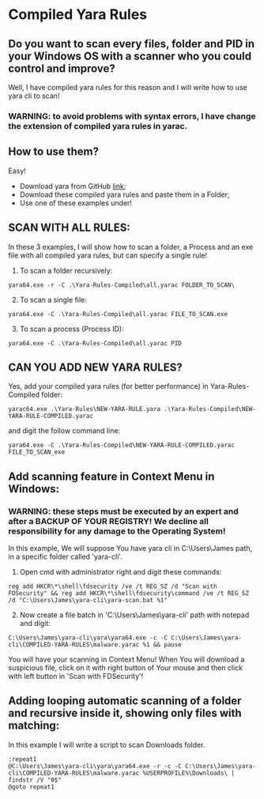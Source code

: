 # Compiled Yara Rules

## Do you want to scan every files, folder and PID in your Windows OS with a scanner who you could control and improve?

Well, I have compiled yara rules for this reason and I will write how to use yara cli to scan!

### WARNING: to avoid problems with syntax errors, I have change the extension of compiled yara rules in yarac.

## How to use them?

Easy!
- Download yara from GitHub <a href="https://github.com/VirusTotal/yara/releases">link</a>;
- Download these compiled yara rules and paste them in a Folder;
- Use one of these examples under!

## SCAN WITH ALL RULES:
In these 3 examples, I will show how to scan a folder, a Process and an exe file with all compiled yara rules, but can specify a single rule!

1. To scan a folder recursively:
```
yara64.exe -r -C .\Yara-Rules-Compiled\all.yarac FOLDER_TO_SCAN\
```

2. To scan a single file:
```
yara64.exe -C .\Yara-Rules-Compiled\all.yarac FILE_TO_SCAN.exe
```

3. To scan a process (Process ID):
```
yara64.exe -C .\Yara-Rules-Compiled\all.yarac PID
```
## CAN YOU ADD NEW YARA RULES?

Yes, add your compiled yara rules (for better performance) in Yara-Rules-Compiled folder:

```
yarac64.exe .\Yara-Rules\NEW-YARA-RULE.yara .\Yara-Rules-Compiled\NEW-YARA-RULE-COMPILED.yarac
```

and digit the follow command line:

```
yara64.exe -C .\Yara-Rules-Compiled\NEW-YARA-RULE-COMPILED.yarac FILE_TO_SCAN_exe
```

## Add scanning feature in Context Menu in Windows:

### WARNING: these steps must be executed by an expert and after a BACKUP OF YOUR REGISTRY! We decline all responsibility for any damage to the Operating System!

In this example, We will suppose You have yara cli in C:\Users\James path, in a specific folder called 'yara-cli'.

1. Open cmd with administrator right and digit these commands:

```
reg add HKCR\*\shell\fdsecurity /ve /t REG_SZ /d "Scan with FDSecurity" && reg add HKCR\*\shell\fdsecurity\command /ve /t REG_SZ /d "C:\Users\James\yara-cli\yara-scan.bat %1"
```

2. Now create a file batch in 'C:\Users\James\yara-cli' path with notepad and digit:

```
C:\Users\James\yara-cli\yara\yara64.exe -c -C C:\Users\James\yara-cli\COMPILED-YARA-RULES\malware.yarac %1 && pause
```

You will have your scanning in Context Menu! When You will download a suspicious file, click on it with right button of Your mouse and then click with left button in 'Scan with FDSecurity'!

## Adding looping automatic scanning of a folder and recursive inside it, showing only files with matching:

In this example I will write a script to scan Downloads folder.


```
:repeat1
@C:\Users\James\yara-cli\yara\yara64.exe -r -c -C C:\Users\James\yara-cli\COMPILED-YARA-RULES\malware.yarac %USERPROFILE%\Downloads\ | findstr /V "0$"
@goto repeat1
```